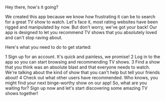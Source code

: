 Hey there, how's it going?

We created this app because we know how frustrating it can be to search for a great TV show to watch. Let's face it, most rating websites have been rigged and manipulated by now. But don't worry, we've got your back! Our app is designed to let you recommend TV shows that you absolutely loved and can't stop raving about.

Here's what you need to do to get started:

  1 Sign up for an account. It's quick and painless, we promise!
  2 Log in to the app so you can start browsing and recommending TV shows.
  3 Find a show that you think was an absolute blast and that everyone needs to watch. We're talking about the kind of show that you can't help but tell your friends about!
  4 Check out what other users have recommended. Who knows, you might find your next binge-worthy show on our app!
So, what are you waiting for? Sign up now and let's start discovering some amazing TV shows together!
